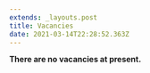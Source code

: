 ```yaml
---
extends: _layouts.post
title: Vacancies
date: 2021-03-14T22:28:52.363Z
---
```

**There are no vacancies at present.**
